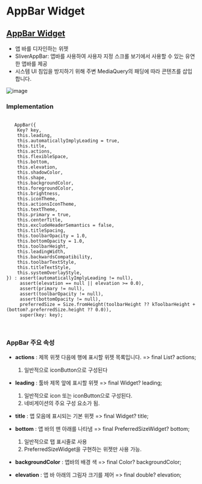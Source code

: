# AppBar Widget

## <A href='https://api.flutter.dev/flutter/material/AppBar-class.html'>AppBar Widget</a>
  -  앱 바를 디자인하는 위젯
  -  SliverAppBar: 앱바를 사용하여 사용자 지정 스크롤 보기에서 사용할 수 있는 유연한 앱바를 제공
  -  시스템 UI 침입을 방지하기 위해 주변 MediaQuery의 패딩에 따라 콘텐츠를 삽입합니다.


  ![image](https://user-images.githubusercontent.com/54922625/131448624-08a61a01-9a1a-4d06-aa89-92796bf4dafe.png)
  
  ### Implementation
  <pre>
  <code>
   AppBar({
    Key? key,
    this.leading,
    this.automaticallyImplyLeading = true,
    this.title,
    this.actions,
    this.flexibleSpace,
    this.bottom,
    this.elevation,
    this.shadowColor,
    this.shape,
    this.backgroundColor,
    this.foregroundColor,
    this.brightness,
    this.iconTheme,
    this.actionsIconTheme,
    this.textTheme,
    this.primary = true,
    this.centerTitle,
    this.excludeHeaderSemantics = false,
    this.titleSpacing,
    this.toolbarOpacity = 1.0,
    this.bottomOpacity = 1.0,
    this.toolbarHeight,
    this.leadingWidth,
    this.backwardsCompatibility,
    this.toolbarTextStyle,
    this.titleTextStyle,
    this.systemOverlayStyle,
}) : assert(automaticallyImplyLeading != null),
     assert(elevation == null || elevation >= 0.0),
     assert(primary != null),
     assert(toolbarOpacity != null),
     assert(bottomOpacity != null),
     preferredSize = Size.fromHeight(toolbarHeight ?? kToolbarHeight + (bottom?.preferredSize.height ?? 0.0)),
     super(key: key);
     </code>
     </pre>
 ### AppBar 주요 속성
  - **actions** : 제목 위젯 다음에 행에 표시할 위젯 목록입니다. => final List<Widget>? actions; <br>
      1. 일반적으로 iconButton으로 구성된다
  - **leading** : 툴바 제목 앞에 표시할 위젯 => final Widget? leading; <br>
      1. 일반적으로 icon 또는 iconButton으로 구성된다.
      2. 네비게이션의 주요 구성 요소가 됨.
  
  - **title** : 앱 모음에 표시되는 기본 위젯 => final Widget? title;
  - **bottom** : 앱 바의 맨 아래를 나타냄 => final PreferredSizeWidget? bottom;
      1. 일반적으로 탭 표시줄로 사용
      2. PreferredSizeWidget을 구현하는 위젯만 사용 가능.
  - **backgroundColor** : 앱바의 배경 색 => final Color? backgroundColor;
  - **elevation** : 앱 바 아래의 그림자 크기를 제어 => final double? elevation;
  
  
